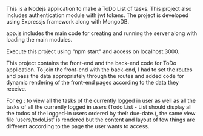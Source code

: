 This is a Nodejs application to make a ToDo List of tasks. This project also includes authentication module with jwt tokens.
The project is developed using Expressjs framework along with MongoDB.

app.js includes the main code for creating and running the server along with loading the main modules.

Execute this project using "npm start" and access on localhost:3000.

This project contains the front-end and the back-end code for ToDo application.
To join the front-end with the back-end, I had to set the routes and pass the data appropriately through the routes and added code for dynamic rendering of the front-end pages according to the data they receive.

For eg : to view all the tasks of the currently logged in user as well as all the tasks of all the currently logged in users (Todo List - List should display all the todos of the logged-in users ordered by their due-date.), the same view file 'users/todoList' is rendered but the content and layout of few things are different according to the page the user wants to access.
